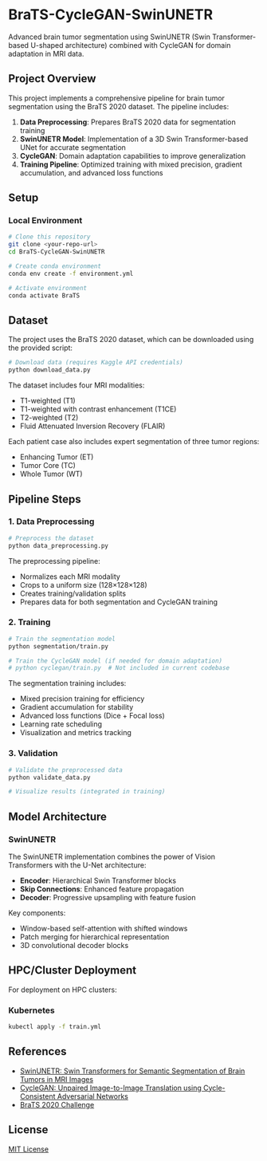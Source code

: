 # BraTS-CycleGAN-SwinUNETR

Advanced brain tumor segmentation using SwinUNETR (Swin Transformer-based U-shaped architecture) combined with CycleGAN for domain adaptation in MRI data.

## Project Overview

This project implements a comprehensive pipeline for brain tumor segmentation using the BraTS 2020 dataset. The pipeline includes:

1. **Data Preprocessing**: Prepares BraTS 2020 data for segmentation training
2. **SwinUNETR Model**: Implementation of a 3D Swin Transformer-based UNet for accurate segmentation
3. **CycleGAN**: Domain adaptation capabilities to improve generalization
4. **Training Pipeline**: Optimized training with mixed precision, gradient accumulation, and advanced loss functions

## Setup

### Local Environment

```bash
# Clone this repository
git clone <your-repo-url>
cd BraTS-CycleGAN-SwinUNETR

# Create conda environment
conda env create -f environment.yml

# Activate environment
conda activate BraTS
```

## Dataset

The project uses the BraTS 2020 dataset, which can be downloaded using the provided script:

```bash
# Download data (requires Kaggle API credentials)
python download_data.py
```

The dataset includes four MRI modalities:
- T1-weighted (T1)
- T1-weighted with contrast enhancement (T1CE)
- T2-weighted (T2)
- Fluid Attenuated Inversion Recovery (FLAIR)

Each patient case also includes expert segmentation of three tumor regions:
- Enhancing Tumor (ET)
- Tumor Core (TC)
- Whole Tumor (WT)

## Pipeline Steps

### 1. Data Preprocessing

```bash
# Preprocess the dataset
python data_preprocessing.py
```

The preprocessing pipeline:
- Normalizes each MRI modality
- Crops to a uniform size (128×128×128)
- Creates training/validation splits
- Prepares data for both segmentation and CycleGAN training

### 2. Training

```bash
# Train the segmentation model
python segmentation/train.py

# Train the CycleGAN model (if needed for domain adaptation)
# python cyclegan/train.py  # Not included in current codebase
```

The segmentation training includes:
- Mixed precision training for efficiency
- Gradient accumulation for stability
- Advanced loss functions (Dice + Focal loss)
- Learning rate scheduling
- Visualization and metrics tracking

### 3. Validation

```bash
# Validate the preprocessed data
python validate_data.py

# Visualize results (integrated in training)
```

## Model Architecture

### SwinUNETR

The SwinUNETR implementation combines the power of Vision Transformers with the U-Net architecture:

- **Encoder**: Hierarchical Swin Transformer blocks
- **Skip Connections**: Enhanced feature propagation
- **Decoder**: Progressive upsampling with feature fusion

Key components:
- Window-based self-attention with shifted windows
- Patch merging for hierarchical representation
- 3D convolutional decoder blocks


## HPC/Cluster Deployment

For deployment on HPC clusters:

### Kubernetes

```bash
kubectl apply -f train.yml
```

## References

- [SwinUNETR: Swin Transformers for Semantic Segmentation of Brain Tumors in MRI Images](https://arxiv.org/abs/2201.01266)
- [CycleGAN: Unpaired Image-to-Image Translation using Cycle-Consistent Adversarial Networks](https://arxiv.org/abs/1703.10593)
- [BraTS 2020 Challenge](https://www.med.upenn.edu/cbica/brats2020/)

## License

[MIT License](LICENSE)